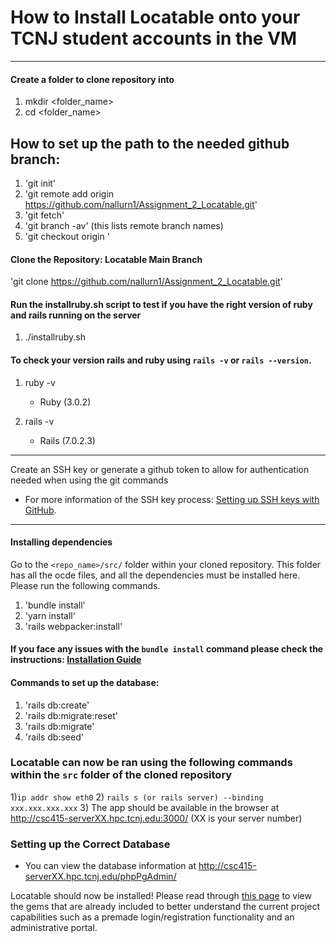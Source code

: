 # How to Install Locatable onto your TCNJ student accounts in the VM 

***

#### Create a folder to clone repository into

1) mkdir <folder_name>
2) cd <folder_name>
  
## How to set up the path to the needed github branch:
1) 'git init'
2) 'git remote add origin https://github.com/nallurn1/Assignment_2_Locatable.git'
3) 'git fetch'
4) 'git branch -av' (this lists remote branch names)
5) 'git checkout origin <branchname>'
  
#### Clone the Repository: Locatable Main Branch
'git clone https://github.com/nallurn1/Assignment_2_Locatable.git'
     

#### Run the installruby.sh script to test if you have the right version of ruby and rails running on the server
1) ./installruby.sh

#### To check your version rails and ruby using `rails -v` or `rails --version`.
1) ruby -v
   * Ruby (3.0.2) 

2) rails -v 
   * Rails (7.0.2.3)
    
***
Create an SSH key or generate a github token to allow for authentication needed when using the git commands
* For more information of the SSH key process: [Setting up SSH keys with GitHub](Setting_up_SSH_keys_GitHub.md).
***
   
   
#### Installing dependencies
Go to the `<repo_name>/src/` folder within your cloned repository. This folder has all the ocde files, and all the dependencies must be installed here. Please run the following commands. 

1) 'bundle install'
2) 'yarn install'
3) 'rails webpacker:install'
  
#### If you face any issues with the `bundle install` command please check the instructions: [Installation Guide](docs/Installation_Guide.md)

#### Commands to set up the database:
   1) 'rails db:create'
   2) 'rails db:migrate:reset'
   3) 'rails db:migrate'
   4) 'rails db:seed'


### Locatable can now be ran using the following commands within the `src` folder of the cloned repository
1)`ip addr show eth0`
2) `rails s (or rails server) --binding xxx.xxx.xxx.xxx`
3) The app should be available in the browser at http://csc415-serverXX.hpc.tcnj.edu:3000/ (XX is your server number)


### Setting up the Correct Database
* You can view the database information at http://csc415-serverXX.hpc.tcnj.edu/phpPgAdmin/

Locatable should now be installed! 
Please read through [this page](More_helpful_info.md) to view the gems that are already included to better understand the current project capabilities such as a premade login/registration functionality and an administrative portal.
